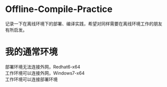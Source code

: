 # Offline-Compile-Practice
记录一下在离线环境下的部署、编译实践，希望对同样需要在离线环境工作的朋友有所启发。

# 我的通常环境
部署环境无法连接外网，Redhat6-x64  
工作环境可以连接外网，Windows7-x64  
工作环境可以连接部署环境  
